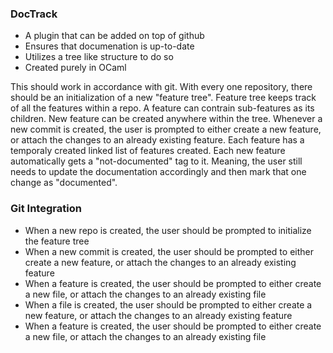 ### DocTrack

- A plugin that can be added on top of github
- Ensures that documenation is up-to-date
- Utilizes a tree like structure to do so
- Created purely in OCaml

This should work in accordance with git. With every one repository, there should be an initialization of a new "feature tree". 
Feature tree keeps track of all the features within a repo. A feature can contrain sub-features as its children. New feature 
can be created anywhere within the tree. Whenever a new commit is created, the user is prompted to either create a new feature,
or attach the changes to an already existing feature. Each feature has a temporaly created linked list of features created. 
Each new feature automatically gets a "not-documented" tag to it. Meaning, the user still needs to update the documentation accordingly
and then mark that one change as "documented". 


### Git Integration

- When a new repo is created, the user should be prompted to initialize the feature tree
- When a new commit is created, the user should be prompted to either create a new feature, or attach the changes to an already existing feature
- When a feature is created, the user should be prompted to either create a new file, or attach the changes to an already existing file
- When a file is created, the user should be prompted to either create a new feature, or attach the changes to an already existing feature
- When a feature is created, the user should be prompted to either create a new file, or attach the changes to an already existing file
